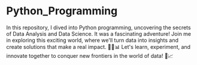 # Python_Programming
In this repository, I dived into Python programming, uncovering the secrets of Data Analysis and Data Science. It was a fascinating adventure! Join me in exploring this exciting world, where we'll turn data into insights and create solutions that make a real impact. 🚀🐍📊 Let's learn, experiment, and innovate together to conquer new frontiers in the world of data! 🌟📈
